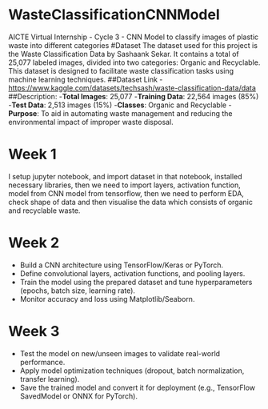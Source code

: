 # WasteClassificationCNNModel
AICTE Virtual Internship - Cycle 3 - CNN Model to classify images of plastic waste into different categories
#Dataset
The dataset used for this project is the Waste Classification Data by Sashaank Sekar. It contains a total of 25,077 labeled images, divided into two categories: Organic and Recyclable. This dataset is designed to facilitate waste classification tasks using machine learning techniques.
##Dataset Link - https://www.kaggle.com/datasets/techsash/waste-classification-data/data
##Description:
-**Total Images**: 25,077
     -**Training Data**: 22,564 images (85%)
     -**Test Data**: 2,513 images (15%)
-**Classes**: Organic and Recyclable
-**Purpose**: To aid in automating waste management and reducing the environmental impact of improper waste disposal.
# Week 1
I setup jupyter notebook, and import dataset in that notebook, installed necessary libraries, then we need to import layers, activation function, model from CNN model from tensorflow, then we need to perform EDA, check shape of data and then visualise the data which consists of organic and recyclable waste.
# Week 2
- Build a CNN architecture using TensorFlow/Keras or PyTorch.
- Define convolutional layers, activation functions, and pooling layers.
- Train the model using the prepared dataset and tune hyperparameters (epochs, batch size, learning rate).
- Monitor accuracy and loss using Matplotlib/Seaborn.
# Week 3
- Test the model on new/unseen images to validate real-world performance.
- Apply model optimization techniques (dropout, batch normalization, transfer learning).
- Save the trained model and convert it for deployment (e.g., TensorFlow SavedModel or ONNX for PyTorch).
